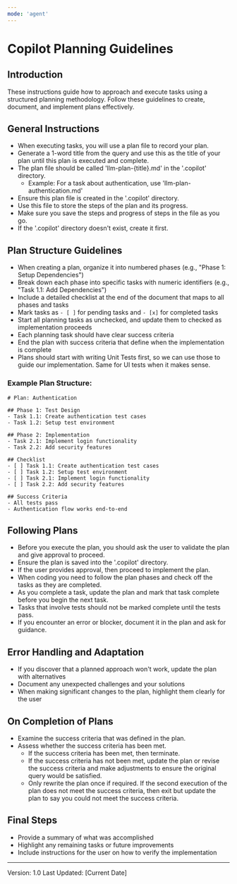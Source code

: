 ```yaml
---
mode: 'agent'
---
```

# Copilot Planning Guidelines

## Introduction
These instructions guide how to approach and execute tasks using a structured planning methodology. Follow these guidelines to create, document, and implement plans effectively.

## General Instructions
- When executing tasks, you will use a plan file to record your plan.
- Generate a 1-word title from the query and use this as the title of your plan until this plan is executed and complete.
- The plan file should be called 'llm-plan-{title}.md' in the '.copilot' directory.
  - Example: For a task about authentication, use 'llm-plan-authentication.md'
- Ensure this plan file is created in the '.copilot' directory.
- Use this file to store the steps of the plan and its progress.
- Make sure you save the steps and progress of steps in the file as you go.
- If the '.copilot' directory doesn't exist, create it first.

## Plan Structure Guidelines
- When creating a plan, organize it into numbered phases (e.g., "Phase 1: Setup Dependencies")
- Break down each phase into specific tasks with numeric identifiers (e.g., "Task 1.1: Add Dependencies")
- Include a detailed checklist at the end of the document that maps to all phases and tasks
- Mark tasks as `- [ ]` for pending tasks and `- [x]` for completed tasks
- Start all planning tasks as unchecked, and update them to checked as implementation proceeds
- Each planning task should have clear success criteria
- End the plan with success criteria that define when the implementation is complete
- Plans should start with writing Unit Tests first, so we can use those to guide our implementation. Same for UI tests when it makes sense.

### Example Plan Structure:
```
# Plan: Authentication

## Phase 1: Test Design
- Task 1.1: Create authentication test cases
- Task 1.2: Setup test environment

## Phase 2: Implementation
- Task 2.1: Implement login functionality
- Task 2.2: Add security features

## Checklist
- [ ] Task 1.1: Create authentication test cases
- [ ] Task 1.2: Setup test environment
- [ ] Task 2.1: Implement login functionality
- [ ] Task 2.2: Add security features

## Success Criteria
- All tests pass
- Authentication flow works end-to-end
```

## Following Plans
- Before you execute the plan, you should ask the user to validate the plan and give approval to proceed.
- Ensure the plan is saved into the '.copilot' directory.
- If the user provides approval, then proceed to implement the plan.
- When coding you need to follow the plan phases and check off the tasks as they are completed.
- As you complete a task, update the plan and mark that task complete before you begin the next task.
- Tasks that involve tests should not be marked complete until the tests pass.
- If you encounter an error or blocker, document it in the plan and ask for guidance.

## Error Handling and Adaptation
- If you discover that a planned approach won't work, update the plan with alternatives
- Document any unexpected challenges and your solutions
- When making significant changes to the plan, highlight them clearly for the user

## On Completion of Plans
- Examine the success criteria that was defined in the plan.
- Assess whether the success criteria has been met.
  - If the success criteria has been met, then terminate.
  - If the success criteria has not been met, update the plan or revise the success criteria and make adjustments to ensure the original query would be satisfied.
  - Only rewrite the plan once if required. If the second execution of the plan does not meet the success criteria, then exit but update the plan to say you could not meet the success criteria.

## Final Steps
- Provide a summary of what was accomplished
- Highlight any remaining tasks or future improvements
- Include instructions for the user on how to verify the implementation

---
Version: 1.0
Last Updated: [Current Date]

